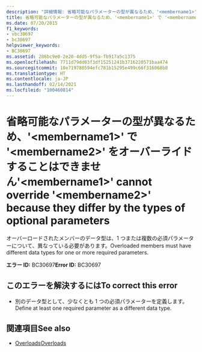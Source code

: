 ```yaml
---
description: "詳細情報: 省略可能なパラメーターの型が異なるため、'<membername1>' で '<membername2>' をオーバーライドすることはできません"
title: 省略可能なパラメーターの型が異なるため、'<membername1>' で '<membername2>' をオーバーライドすることはできません
ms.date: 07/20/2015
f1_keywords:
- vbc30697
- bc30697
helpviewer_keywords:
- BC30697
ms.assetid: 286bc9e0-2e20-4dd5-9f5a-fb917a5c1375
ms.openlocfilehash: 7711d79dd03f3df15251241b3716220571baa474
ms.sourcegitcommit: 10e719780594efc781b15295e499c66f316068b8
ms.translationtype: HT
ms.contentlocale: ja-JP
ms.lasthandoff: 02/14/2021
ms.locfileid: "100460814"
---
```

# <a name="membername1-cannot-override-membername2-because-they-differ-by-the-types-of-optional-parameters"></a><span data-ttu-id="0a38d-103">省略可能なパラメーターの型が異なるため、'\<membername1>' で '\<membername2>' をオーバーライドすることはできません</span><span class="sxs-lookup"><span data-stu-id="0a38d-103">'\<membername1>' cannot override '\<membername2>' because they differ by the types of optional parameters</span></span>

<span data-ttu-id="0a38d-104">オーバーロードされたメンバーのデータ型は、1 つまたは複数の必須パラメーターについて、異なっている必要があります。</span><span class="sxs-lookup"><span data-stu-id="0a38d-104">Overloaded members must have different data types for one or more required parameters.</span></span>  
  
 <span data-ttu-id="0a38d-105">**エラー ID:** BC30697</span><span class="sxs-lookup"><span data-stu-id="0a38d-105">**Error ID:** BC30697</span></span>  
  
## <a name="to-correct-this-error"></a><span data-ttu-id="0a38d-106">このエラーを解決するには</span><span class="sxs-lookup"><span data-stu-id="0a38d-106">To correct this error</span></span>  
  
- <span data-ttu-id="0a38d-107">別のデータ型として、少なくとも 1 つの必須パラメーターを定義します。</span><span class="sxs-lookup"><span data-stu-id="0a38d-107">Define at least one required parameter as a different data type.</span></span>  
  
## <a name="see-also"></a><span data-ttu-id="0a38d-108">関連項目</span><span class="sxs-lookup"><span data-stu-id="0a38d-108">See also</span></span>

- [<span data-ttu-id="0a38d-109">Overloads</span><span class="sxs-lookup"><span data-stu-id="0a38d-109">Overloads</span></span>](../language-reference/modifiers/overloads.md)
